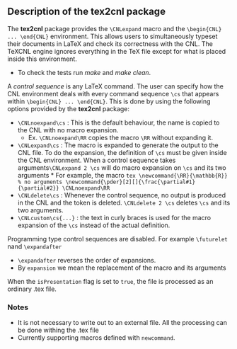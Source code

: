 ## Description of the tex2cnl package
The **tex2cnl** package provides the `\CNLexpand` macro and the `\begin{CNL} ... \end{CNL}` environment. This allows users to simultaneously typeset their documents in LaTeX and check its correctness with the CNL.  The TeXCNL engine ignores everything in the TeX file except for what is placed inside this environment. 

* To check the tests run _make_ and _make clean_.

A _control sequence_ is any LaTeX command. The user can specify how the CNL environment  deals with every command sequence `\cs` that appears within `\begin{CNL} ... \end{CNL}`. This is done by using the following options provided by the **tex2cnl** package:
- `\CNLnoexpand\cs` : This is the default behaviour, the name is copied to the CNL with no macro expansion.
    * Ex. `\CNLnoexpand\RR`  copies the macro `\RR` without expanding it.
- `\CNLexpand\cs` : The macro is expanded to generate the output to the CNL file. To do the expansion, the definition of `\cs` must be given inside the CNL environment. When a control sequence takes arguments`\CNLexpand 2 \cs` will do macro expansion on `\cs` and its two arguments
        * For example, the macro
        ```tex
        \newcommand{\RR}{\mathbb{R}} % no arguments
        \newcommand{\pder}[2][]{\frac{\partial#1}{\partial#2}}
        \CNLnoexpand\RR
        ```
- `\CNLdelete\cs` : Whenever the control sequence, no output is produced in the CNL and the token is deleted. `\CNLdelete 2 \cs` deletes `\cs` and its two arguments.
- `\CNLcustom\cs{...}` : the text in curly braces is used for the macro expansion of the `\cs` instead of the actual definition.

Programming type control sequences are disabled. For example `\futurelet` nand `\expandafter` 
* `\expandafter` reverses the order of expansions.
* By `expansion` we mean the replacement of the macro and its arguments
     
When the `isPresentation` flag is set to `true`, the file is processed as an ordinary .tex file. 

### Notes
- It is not necessary to write out to an external file. All the processing can be done withing the .tex file
- Currently supporting macros defined with `newcommand`.
